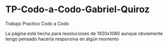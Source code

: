 # TP-Codo-a-Codo-Gabriel-Quiroz
Trabajo Practico Codo a Codo

La página está hecha para resoluciones de 1920x1080 aunque obviamente tengo pensado hacerla responsiva en algún momento
